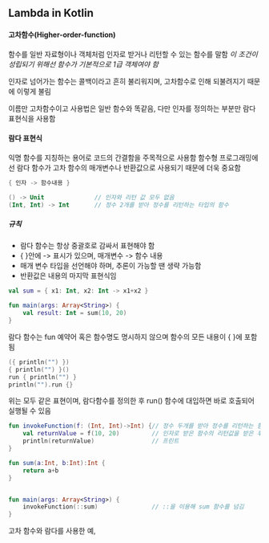 ## Lambda in Kotlin

#### 고차함수(Higher-order-function)

함수를 일반 자료형이나 객체처럼 인자로 받거나 리턴할 수 있는 함수를 말함
*이 조건이 성립되기 위해선 함수가 기본적으로 1급 객체여야 함*

인자로 넘어가는 함수는 콜백이라고 흔히 불리워지며, 고차함수로 인해 되불려지기 때문에 이렇게 불림

이름만 고차함수이고 사용법은 일반 함수와 똑같음, 다만 인자를 정의하는 부분만 람다 표현식을 사용함 

#### 람다 표현식

익명 함수를 지칭하는 용어로 코드의 간결함을 주목적으로 사용함
함수형 프로그래밍에선 람다 함수가 고차 함수의 매개변수나 반환값으로 사용되기 때문에 더욱 중요함

```kotlin
{ 인자 -> 함수내용 }

() -> Unit				// 인자와 리턴 값 모두 없음
(Int, Int) -> Int		// 정수 2개를 받아 정수를 리턴하는 타입의 함수
```

##### 규칙

* 람다 함수는 항상 중괄호로 감싸서 표현해야 함
* { }안에 -> 표시가 있으며, 매개변수 -> 함수 내용
* 매개 변수 타입을 선언해야 하며, 추론이 가능할 땐 생략 가능함
* 반환값은 내용의 마지막 표현식임



```kotlin
val sum = { x1: Int, x2: Int -> x1+x2 }

fun main(args: Array<String>) {
    val result: Int = sum(10, 20)
}
```

람다 함수는 fun 예약어 혹은 함수명도 명시하지 않으며 함수의 모든 내용이 { }에 포함됨



```kotlin
({ println("") })
{ println("") }()
run { println("") }
println("").run {}
```

위는 모두 같은 표현이며, 람다함수를 정의한 후 run() 함수에 대입하면 바로 호출되어 실행될 수 있음



```kotlin
fun invokeFunction(f: (Int, Int)->Int) {// 정수 두개를 받아 정수를 리턴하는 함수를 인자로 받음
    val returnValue = f(10, 20)			// 인자로 받은 함수의 리턴값을 받은 후		
    println(returnValue)				// 프린트
}

fun sum(a:Int, b:Int):Int {
    return a+b
}


fun main(args: Array<String>) {
    invokeFunction(::sum)				// ::을 이용해 sum 함수를 넘김
}
```

고차 함수와 람다를 사용한 예, 